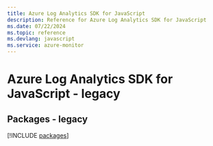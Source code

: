 ```yaml
---
title: Azure Log Analytics SDK for JavaScript
description: Reference for Azure Log Analytics SDK for JavaScript
ms.date: 07/22/2024
ms.topic: reference
ms.devlang: javascript
ms.service: azure-monitor
---
```

# Azure Log Analytics SDK for JavaScript - legacy
## Packages - legacy
[!INCLUDE [packages](log-analytics-index.md)]